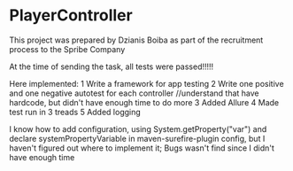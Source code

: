 # PlayerController

This project was prepared by Dzianis Boiba as part of the recruitment process to the Spribe Company

At the time of sending the task, all tests were passed!!!!!

Here implemented:
1 Write a framework for app testing
2 Write one positive and one negative autotest for each controller //understand that have hardcode, but didn't have enough time to do more
3 Added Allure
4 Made test run in 3 treads
5 Added logging

I know how to add configuration, using System.getProperty("var") and declare systemPropertyVariable in maven-surefire-plugin config, but I haven't figured out where to implement it;
Bugs wasn't find since I didn't have enough time